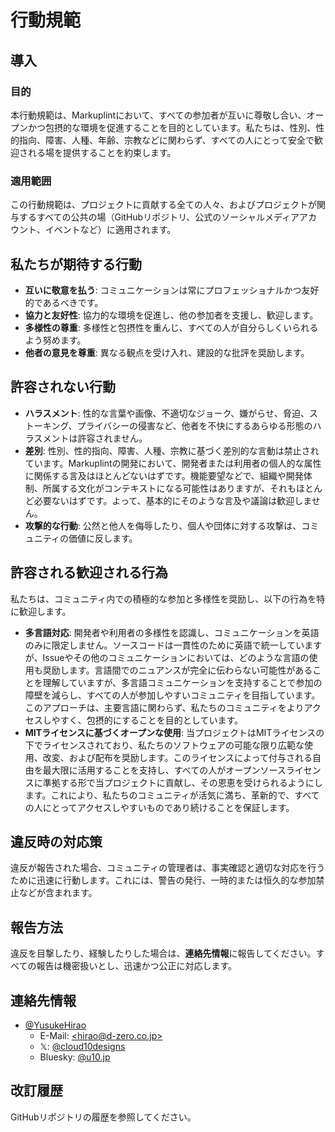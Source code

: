 # 行動規範

## 導入

### 目的

本行動規範は、Markuplintにおいて、すべての参加者が互いに尊敬し合い、オープンかつ包摂的な環境を促進することを目的としています。私たちは、性別、性的指向、障害、人種、年齢、宗教などに関わらず、すべての人にとって安全で歓迎される場を提供することを約束します。

### 適用範囲

この行動規範は、プロジェクトに貢献する全ての人々、およびプロジェクトが関与するすべての公共の場（GitHubリポジトリ、公式のソーシャルメディアアカウント、イベントなど）に適用されます。

## 私たちが期待する行動

- **互いに敬意を払う**: コミュニケーションは常にプロフェッショナルかつ友好的であるべきです。
- **協力と友好性**: 協力的な環境を促進し、他の参加者を支援し、歓迎します。
- **多様性の尊重**: 多様性と包摂性を重んじ、すべての人が自分らしくいられるよう努めます。
- **他者の意見を尊重**: 異なる観点を受け入れ、建設的な批評を奨励します。

## 許容されない行動

- **ハラスメント**: 性的な言葉や画像、不適切なジョーク、嫌がらせ、脅迫、ストーキング、プライバシーの侵害など、他者を不快にするあらゆる形態のハラスメントは許容されません。
- **差別**: 性別、性的指向、障害、人種、宗教に基づく差別的な言動は禁止されています。Markuplintの開発において、開発者または利用者の個人的な属性に関係する言及はほとんどないはずです。機能要望などで、組織や開発体制、所属する文化がコンテキストになる可能性はありますが、それもほとんど必要ないはずです。よって、基本的にそのような言及や議論は歓迎しません。
- **攻撃的な行動**: 公然と他人を侮辱したり、個人や団体に対する攻撃は、コミュニティの価値に反します。

## 許容される歓迎される行為

私たちは、コミュニティ内での積極的な参加と多様性を奨励し、以下の行為を特に歓迎します。

- **多言語対応**: 開発者や利用者の多様性を認識し、コミュニケーションを英語のみに限定しません。ソースコードは一貫性のために英語で統一していますが、Issueやその他のコミュニケーションにおいては、どのような言語の使用も奨励します。言語間でのニュアンスが完全に伝わらない可能性があることを理解していますが、多言語コミュニケーションを支持することで参加の障壁を減らし、すべての人が参加しやすいコミュニティを目指しています。このアプローチは、主要言語に関わらず、私たちのコミュニティをよりアクセスしやすく、包摂的にすることを目的としています。
- **MITライセンスに基づくオープンな使用**: 当プロジェクトはMITライセンスの下でライセンスされており、私たちのソフトウェアの可能な限り広範な使用、改変、および配布を奨励します。このライセンスによって付与される自由を最大限に活用することを支持し、すべての人がオープンソースライセンスに準拠する形で当プロジェクトに貢献し、その恩恵を受けられるようにします。これにより、私たちのコミュニティが活気に満ち、革新的で、すべての人にとってアクセスしやすいものであり続けることを保証します。

## 違反時の対応策

違反が報告された場合、コミュニティの管理者は、事実確認と適切な対応を行うために迅速に行動します。これには、警告の発行、一時的または恒久的な参加禁止などが含まれます。

## 報告方法

違反を目撃したり、経験したりした場合は、**連絡先情報**に報告してください。すべての報告は機密扱いとし、迅速かつ公正に対応します。

## 連絡先情報

- [@YusukeHirao](https://github.com/YusukeHirao)
  - E-Mail: [&lt;hirao@d-zero.co.jp&gt;](mailto:hirao@d-zero.co.jp)
  - 𝕏: [@cloud10designs](https://x.com/cloud10designs)
  - Bluesky: [@u10.jp](https://bsky.app/profile/u10.jp)

## 改訂履歴

GitHubリポジトリの履歴を参照してください。
